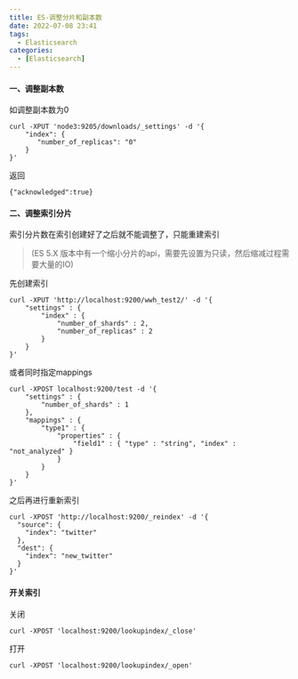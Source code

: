 ```yaml
---
title: ES-调整分片和副本数
date: 2022-07-08 23:41
tags: 
  - Elasticsearch
categories:
  - [Elasticsearch]
---
```




#### 一、调整副本数


如调整副本数为0

```
curl -XPUT 'node3:9205/downloads/_settings' -d '{
    "index": {
       "number_of_replicas": "0"
    }
}'

```
返回
```
{"acknowledged":true}
```

#### 二、调整索引分片

索引分片数在索引创建好了之后就不能调整了，只能重建索引

>(ES 5.X 版本中有一个缩小分片的api，需要先设置为只读，然后缩减过程需要大量的IO)

先创建索引
```
curl -XPUT 'http://localhost:9200/wwh_test2/' -d '{
    "settings" : {
        "index" : {
            "number_of_shards" : 2, 
            "number_of_replicas" : 2 
        }
    }
}'
```
或者同时指定mappings
```
curl -XPOST localhost:9200/test -d '{
    "settings" : {
        "number_of_shards" : 1
    },
    "mappings" : {
        "type1" : {
            "properties" : {
                "field1" : { "type" : "string", "index" : "not_analyzed" }
            }
        }
    }
}'
```

之后再进行重新索引
```
curl -XPOST 'http://localhost:9200/_reindex' -d '{
  "source": {
    "index": "twitter"
  },
  "dest": {
    "index": "new_twitter"
  }
}'
```



#### 开关索引

关闭
```
curl -XPOST 'localhost:9200/lookupindex/_close'

```

打开
```
curl -XPOST 'localhost:9200/lookupindex/_open'

```

